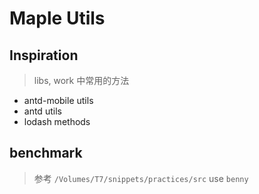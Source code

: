 # Maple Utils

## Inspiration

> libs, work 中常用的方法

- antd-mobile utils
- antd utils
- lodash methods

## benchmark

> 参考 `/Volumes/T7/snippets/practices/src`
> use `benny`
